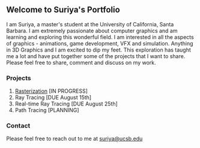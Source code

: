 ## Welcome to Suriya's Portfolio

I am Suriya, a master's student at the University of California, Santa Barbara. I am extremely passionate about computer graphics and am learning and exploring this wonderful field. I am interested in all the aspects of graphics - animations, game development, VFX and simulation. Anything in 3D Graphics and I am excited to dip my feet. This exploration has taught me a lot and have put together some of the projects that I want to share. Please feel free to share, comment and discuss on my work.

### Projects
1. [Rasterization](pages/raster.md) [IN PROGRESS]
2. Ray Tracing [DUE August 15th]
3. Real-time Ray Tracing [DUE August 25th]
4. Path Tracing [PLANNING]


### Contact

Please feel free to reach out to me at suriya@ucsb.edu
